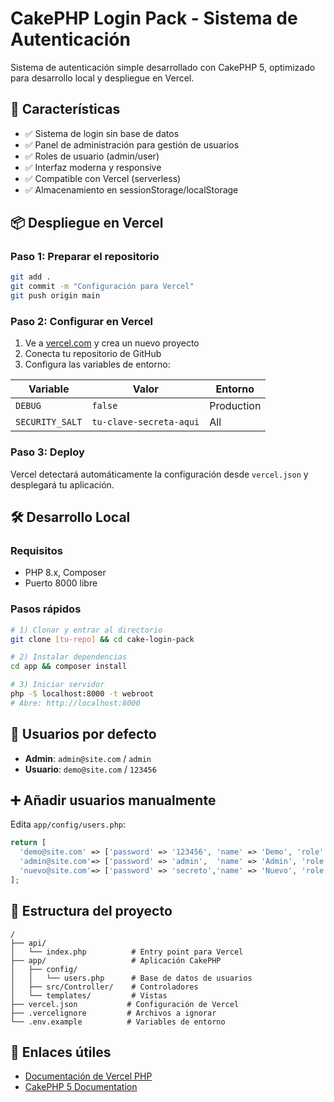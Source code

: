 # CakePHP Login Pack - Sistema de Autenticación

Sistema de autenticación simple desarrollado con CakePHP 5, optimizado para desarrollo local y despliegue en Vercel.

## 🚀 Características

- ✅ Sistema de login sin base de datos
- ✅ Panel de administración para gestión de usuarios  
- ✅ Roles de usuario (admin/user)
- ✅ Interfaz moderna y responsive
- ✅ Compatible con Vercel (serverless)
- ✅ Almacenamiento en sessionStorage/localStorage

## 📦 Despliegue en Vercel

### Paso 1: Preparar el repositorio
```bash
git add .
git commit -m "Configuración para Vercel"
git push origin main
```

### Paso 2: Configurar en Vercel
1. Ve a [vercel.com](https://vercel.com) y crea un nuevo proyecto
2. Conecta tu repositorio de GitHub
3. Configura las variables de entorno:

| Variable | Valor | Entorno |
|----------|-------|---------|
| `DEBUG` | `false` | Production |
| `SECURITY_SALT` | `tu-clave-secreta-aqui` | All |

### Paso 3: Deploy
Vercel detectará automáticamente la configuración desde `vercel.json` y desplegará tu aplicación.

## 🛠 Desarrollo Local

### Requisitos
- PHP 8.x, Composer
- Puerto 8000 libre

### Pasos rápidos
```bash
# 1) Clonar y entrar al directorio
git clone [tu-repo] && cd cake-login-pack

# 2) Instalar dependencias
cd app && composer install

# 3) Iniciar servidor
php -S localhost:8000 -t webroot
# Abre: http://localhost:8000
```

## 👥 Usuarios por defecto

- **Admin**: `admin@site.com` / `admin`
- **Usuario**: `demo@site.com` / `123456`

## ➕ Añadir usuarios manualmente

Edita `app/config/users.php`:
```php
return [
  'demo@site.com' => ['password' => '123456', 'name' => 'Demo', 'role' => 'user'],
  'admin@site.com'=> ['password' => 'admin',  'name' => 'Admin', 'role' => 'admin'],
  'nuevo@site.com'=> ['password' => 'secreto','name' => 'Nuevo', 'role' => 'user'],
];
```

## 📁 Estructura del proyecto

```
/
├── api/
│   └── index.php          # Entry point para Vercel
├── app/                   # Aplicación CakePHP
│   ├── config/
│   │   └── users.php      # Base de datos de usuarios
│   ├── src/Controller/    # Controladores
│   └── templates/         # Vistas
├── vercel.json           # Configuración de Vercel
├── .vercelignore         # Archivos a ignorar
└── .env.example          # Variables de entorno
```

## 🔗 Enlaces útiles

- [Documentación de Vercel PHP](https://vercel.com/docs/runtimes/php)
- [CakePHP 5 Documentation](https://book.cakephp.org/5/)
